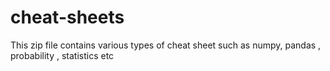 # cheat-sheets
This zip file contains various types of cheat sheet such as numpy, pandas , probability , statistics etc
